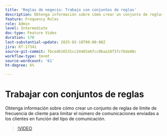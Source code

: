 ```yaml
---
title: 'Reglas de negocio: Trabajo con conjuntos de reglas'
description: Obtenga información sobre cómo crear un conjunto de reglas de límite de frecuencia de cliente para limitar el número de comunicaciones enviadas a los clientes en función del tipo de comunicación en Adobe Journey Optimizer (AJO).
feature: Frequency Rules
role: Admin
level: Intermediate
doc-type: Feature Video
duration: 170
last-substantial-update: 2025-02-18T00:00:00Z
jira: KT-17341
source-git-commit: fbced616531cc24465e6fcc0baa18f37cf6de88c
workflow-type: tm+mt
source-wordcount: '61'
ht-degree: 6%

---
```



# Trabajar con conjuntos de reglas

Obtenga información sobre cómo crear un conjunto de reglas de límite de frecuencia de cliente para limitar el número de comunicaciones enviadas a los clientes en función del tipo de comunicación.

>[!VIDEO](https://video.tv.adobe.com/v/3435531/?learn=on&enablevpops)
